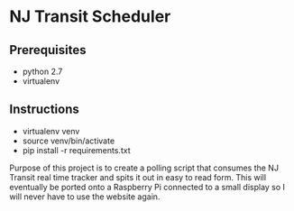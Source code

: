 NJ Transit Scheduler
===================

Prerequisites
-----------
- python 2.7
- virtualenv

Instructions
-----------
- virtualenv venv
- source venv/bin/activate
- pip install -r requirements.txt

Purpose of this project is to create a polling script that consumes the NJ Transit real time tracker and spits it out in easy to read form.  This will eventually be ported onto a Raspberry Pi connected to a small display so I will never have to use the website again.